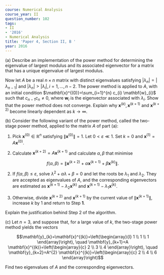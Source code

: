 ```yaml
---
course: Numerical Analysis
course_year: II
question_number: 102
tags:
- II
- '2016'
- Numerical Analysis
title: 'Paper 4, Section II, B '
year: 2016
---
```




(a) Describe an implementation of the power method for determining the eigenvalue of largest modulus and its associated eigenvector for a matrix that has a unique eigenvalue of largest modulus.

Now let $A$ be a real $n \times n$ matrix with distinct eigenvalues satisfying $\left|\lambda_{n}\right|=\left|\lambda_{n-1}\right|$ and $\left|\lambda_{n}\right|>\left|\lambda_{i}\right|, i=1, \ldots, n-2$. The power method is applied to $A$, with an initial condition $\mathbf{x}^{(0)}=\sum_{i=1}^{n} c_{i} \mathbf{w}_{i}$ such that $c_{n-1} c_{n} \neq 0$, where $\mathbf{w}_{i}$ is the eigenvector associated with $\lambda_{i}$. Show that the power method does not converge. Explain why $\mathbf{x}^{(k)}, \mathbf{x}^{(k+1)}$ and $\mathbf{x}^{(k+2)}$ become linearly dependent as $k \rightarrow \infty$.

(b) Consider the following variant of the power method, called the two-stage power method, applied to the matrix $A$ of part (a):

1. Pick $\mathbf{x}^{(0)} \in \mathbb{R}^{n}$ satisfying $\left\|\mathbf{x}^{(0)}\right\|=1$. Let $0<\varepsilon \ll 1$. Set $k=0$ and $\mathbf{x}^{(1)}=A \mathbf{x}^{(0)}$.

2. Calculate $\mathbf{x}^{(k+2)}=A \mathbf{x}^{(k+1)}$ and calculate $\alpha, \beta$ that minimise

$$f(\alpha, \beta)=\left\|\mathbf{x}^{(k+2)}+\alpha \mathbf{x}^{(k+1)}+\beta \mathbf{x}^{(k)}\right\| .$$

2. If $f(\alpha, \beta) \leqslant \varepsilon$, solve $\lambda^{2}+\alpha \lambda+\beta=0$ and let the roots be $\lambda_{1}$ and $\lambda_{2}$. They are accepted as eigenvalues of $A$, and the corresponding eigenvectors are estimated as $\mathbf{x}^{(k+1)}-\lambda_{2} \mathbf{x}^{(k)}$ and $\mathbf{x}^{(k+1)}-\lambda_{1} \mathbf{x}^{(k)}$.

3. Otherwise, divide $\mathbf{x}^{(k+2)}$ and $\mathbf{x}^{(k+1)}$ by the current value of $\left\|\mathbf{x}^{(k+1)}\right\|$, increase $k$ by 1 and return to Step $\mathbf{1}$.

Explain the justification behind Step 2 of the algorithm.

(c) Let $n=3$, and suppose that, for a large value of $k$, the two-stage power method yields the vectors

$$\mathbf{y}_{k}=\mathbf{x}^{(k)}=\left(\begin{array}{l}
1 \\
1 \\
1
\end{array}\right), \quad \mathbf{y}_{k+1}=A \mathbf{x}^{(k)}=\left(\begin{array}{c}
2 \\
3 \\
4
\end{array}\right), \quad \mathbf{y}_{k+2}=A^{2} \mathbf{x}^{(k)}=\left(\begin{array}{c}
2 \\
4 \\
6
\end{array}\right)$$

Find two eigenvalues of $A$ and the corresponding eigenvectors.